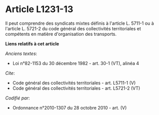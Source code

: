 # Article L1231-13

Il peut comprendre des syndicats mixtes définis à l'article L. 5711-1 ou à l'article L. 5721-2 du code général des
collectivités territoriales et compétents en matière d'organisation des transports.

**Liens relatifs à cet article**

_Anciens textes_:

  - Loi n°82-1153 du 30 décembre 1982 - art. 30-1 (VT), alinéa 4

_Cite_:

  - Code général des collectivités territoriales - art. L5711-1 (V)
  - Code général des collectivités territoriales - art. L5721-2 (VT)

_Codifié par_:

  - Ordonnance n°2010-1307 du 28 octobre 2010 - art. (V)
